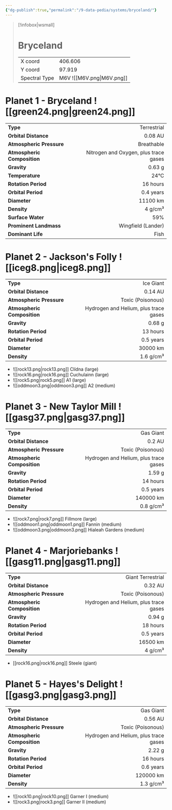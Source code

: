 ```yaml
---
{"dg-publish":true,"permalink":"/9-data-pedia/systems/bryceland/"}
---
```


> [!infobox|wsmall]
> # Bryceland
> | | |
> | - | - |
> | X coord | 406.606 |
> | Y coord| 97.919 |
> | Spectral Type | M6V ![[M6V.png\|M6V.png]] |

# Planet 1 - Bryceland ![[green24.png\|green24.png]]
|                             |                           |
| --------------------------- | -------------------------:|
| **Type**                    |             Terrestrial |
| **Orbital Distance**        |   0.08 AU |
| **Atmospheric Pressure**    |       Breathable |
| **Atmospheric Composition** |      Nitrogen and Oxygen, plus trace gases |
| **Gravity**                 |        0.63 g |
| **Temperature**             |    24°C |
| **Rotation Period**         |  16 hours |
| **Orbital Period** | 0.4 years |
| **Diameter**                |      11100 km | 
| **Density**                 |    4 g/cm³ |
| **Surface Water**           |           59% | 
| **Prominent Landmass**      |         Wingfield (Lander) | 
| **Dominant Life**           |         Fish |





# Planet 2 - Jackson's Folly ![[iceg8.png\|iceg8.png]]
|                             |                           |
| --------------------------- | -------------------------:|
| **Type**                    |             Ice Giant |
| **Orbital Distance**        |   0.14 AU |
| **Atmospheric Pressure**    |       Toxic (Poisonous) |
| **Atmospheric Composition** |      Hydrogen and Helium, plus trace gases |
| **Gravity**                 |        0.68 g |
| **Rotation Period**         |  13 hours |
| **Orbital Period** | 0.5 years |
| **Diameter**                |      30000 km | 
| **Density**                 |    1.6 g/cm³ |



- ![[rock13.png\|rock13.png]] Clídna (large)
- ![[rock16.png\|rock16.png]] Cuchulainn (large)
- ![[rock5.png\|rock5.png]] A1 (large)
- ![[oddmoon3.png\|oddmoon3.png]] A2 (medium)


# Planet 3 - New Taylor Mill ![[gasg37.png\|gasg37.png]]
|                             |                           |
| --------------------------- | -------------------------:|
| **Type**                    |             Gas Giant |
| **Orbital Distance**        |   0.2 AU |
| **Atmospheric Pressure**    |       Toxic (Poisonous) |
| **Atmospheric Composition** |      Hydrogen and Helium, plus trace gases |
| **Gravity**                 |        1.59 g |
| **Rotation Period**         |  14 hours |
| **Orbital Period** | 0.5 years |
| **Diameter**                |      140000 km | 
| **Density**                 |    0.8 g/cm³ |



- ![[rock7.png\|rock7.png]] Fillmore (large)
- ![[oddmoon1.png\|oddmoon1.png]] Fannin (medium)
- ![[oddmoon3.png\|oddmoon3.png]] Hialeah Gardens (medium)


# Planet 4 - Marjoriebanks ![[gasg11.png\|gasg11.png]]
|                             |                           |
| --------------------------- | -------------------------:|
| **Type**                    |             Giant Terrestrial |
| **Orbital Distance**        |   0.32 AU |
| **Atmospheric Pressure**    |       Toxic (Poisonous) |
| **Atmospheric Composition** |      Hydrogen and Helium, plus trace gases |
| **Gravity**                 |        0.94 g |
| **Rotation Period**         |  18 hours |
| **Orbital Period** | 0.5 years |
| **Diameter**                |      16500 km | 
| **Density**                 |    4 g/cm³ |



- [[rock16.png\|rock16.png]] Steele (giant)

# Planet 5 - Hayes's Delight ![[gasg3.png\|gasg3.png]]
|                             |                           |
| --------------------------- | -------------------------:|
| **Type**                    |             Gas Giant |
| **Orbital Distance**        |   0.56 AU |
| **Atmospheric Pressure**    |       Toxic (Poisonous) |
| **Atmospheric Composition** |      Hydrogen and Helium, plus trace gases |
| **Gravity**                 |        2.22 g |
| **Rotation Period**         |  16 hours |
| **Orbital Period** | 0.6 years |
| **Diameter**                |      120000 km | 
| **Density**                 |    1.3 g/cm³ |



- ![[rock10.png\|rock10.png]] Garner I (medium)
- ![[rock3.png\|rock3.png]] Garner II (medium)


